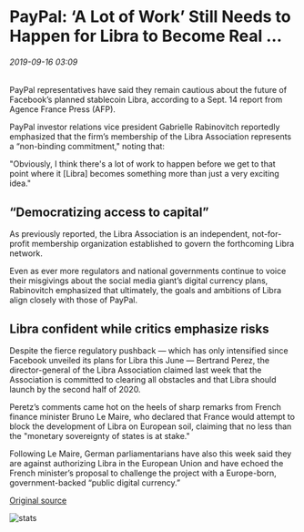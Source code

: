 # PayPal: ‘A Lot of Work’ Still Needs to Happen for Libra to Become Real ...

###### 2019-09-16 03:09

PayPal representatives have said they remain cautious about the future of Facebook’s planned stablecoin Libra, according to a Sept. 14 report from Agence France Press (AFP).

PayPal investor relations vice president Gabrielle Rabinovitch reportedly emphasized that the firm’s membership of the Libra Association represents a “non-binding commitment," noting that:

"Obviously, I think there's a lot of work to happen before we get to that point where it \[Libra\] becomes something more than just a very exciting idea."

## “Democratizing access to capital”

As previously reported, the Libra Association is an independent, not-for-profit membership organization established to govern the forthcoming Libra network.

Even as ever more regulators and national governments continue to voice their misgivings about the social media giant’s digital currency plans, Rabinovitch emphasized that ultimately, the goals and ambitions of Libra align closely with those of PayPal.

## Libra confident while critics emphasize risks

Despite the fierce regulatory pushback — which has only intensified since Facebook unveiled its plans for Libra this June — Bertrand Perez, the director-general of the Libra Association claimed last week that the Association is committed to clearing all obstacles and that Libra should launch by the second half of 2020.

Peretz’s comments came hot on the heels of sharp remarks from French finance minister Bruno Le Maire, who declared that France would attempt to block the development of Libra on European soil, claiming that no less than the "monetary sovereignty of states is at stake."

Following Le Maire, German parliamentarians have also this week said they are against authorizing Libra in the European Union and have echoed the French minister’s proposal to challenge the project with a Europe-born, government-backed “public digital currency.”

[Original source](https://cointelegraph.com/news/paypal-a-lot-of-work-still-needs-to-happen-for-libra-to-become-real)

![stats](https://c.statcounter.com/11760860/0/a89fa40b/1/ "stats")
